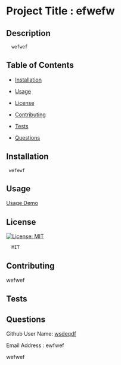 
  # Project Title : efwefw
      
  ## Description
      wefwef

  ## Table of Contents
  * [Installation](#installation)
  * [Usage](#usage)
     
  * [License](#license)
  
  * [Contributing](#contributing)
  * [Tests](#tests)
  * [Questions](#questions)

  ## Installation
     wefewf

  ## Usage
   [Usage Demo](https://drive.google.com/file/d/1k8pm3os3K3GZw3ufpH6JcmmXO73jZnkS/view)



  ## License
        
  [![License: MIT](https://img.shields.io/badge/License-MIT-yellow.svg)](https://opensource.org/licenses/MIT) 
   
      MIT
  



  ## Contributing

   wefwef


  ## Tests



  ## Questions
  Github User Name:  [wsdeqdf](https://github.com/wsdeqdf)

  
  Email Address :   ewfwef
 
  wefwef


